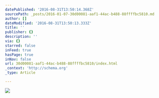```yaml
---
datePublished: '2016-08-31T13:50:14.368Z'
sourcePath: _posts/2016-01-07-30d00081-aaf1-44ac-b488-88ffffbc5810.md
author: []
dateModified: '2016-08-31T13:50:13.333Z'
title: ''
publisher: {}
description: ''
via: {}
starred: false
inFeed: true
hasPage: true
inNav: false
url: 30d00081-aaf1-44ac-b488-88ffffbc5810/index.html
_context: 'http://schema.org'
_type: Article

---
```

![](https://s3-us-west-2.amazonaws.com/the-grid-img/p/4c54fe98e5a43714538d11d3a9a304e3d1f5bce7.jpg)
